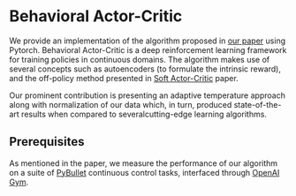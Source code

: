 # Behavioral Actor-Critic
We provide an implementation of the algorithm proposed in [our paper](https://arxiv.org/abs/2104.04424) using Pytorch. Behavioral Actor-Critic is a deep reinforcement learning framework for training policies in continuous domains. The algorithm makes use of several concepts such as autoencoders (to formulate the intrinsic reward), and the off-policy method presented in [Soft Actor-Critic](https://arxiv.org/pdf/1801.01290.pdf) paper.

Our prominent contribution is presenting an adaptive temperature approach along with normalization of our data which, in turn, produced state-of-the-art results when compared to severalcutting-edge learning algorithms.
## Prerequisites
As mentioned in the paper, we measure the performance of our algorithm on a suite of [PyBullet](https://arxiv.org/pdf/1801.01290.pdf) continuous control tasks, interfaced through [OpenAI Gym](https://github.com/openai/baselines).
